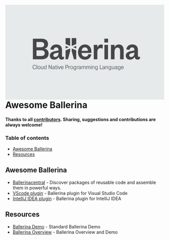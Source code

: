 
<img src="https://github.com/oshanz/awesome-ballerina/raw/master/ballerina-tagline-grey.png" align="right" height=300>

# Awesome Ballerina

#### Thanks to all [contributors](https://github.com/markets/awesome-ballerina/graphs/contributors). Sharing, suggestions and contributions are always welcome!

### Table of contents
* [Awesome Ballerina](#awesome-ballerina)
* [Resources](#resources)


## Awesome Ballerina

* [Ballerinacentral](https://central.ballerina.io) - Discover packages of reusable code 
and assemble them in powerful ways.
* [VScode plugin](https://marketplace.visualstudio.com/items?itemName=ballerina.ballerina) - Ballerina plugin for Visual Studio Code
* [IntelliJ IDEA plugin](https://github.com/ballerina-platform/ballerina-lang/tree/master/tool-plugins/intellij) - Ballerina plugin for IntelliJ IDEA

## Resources

* [Ballerina Demo](https://github.com/ballerina-guides/ballerina-demo) - Standard Ballerina Demo
* [Ballerina Overview](https://docs.google.com/presentation/d/1yuixfusHrICWn6nxRobDEMjuWaHvn3qMJMzQnjNIkMk/edit?usp=sharing) - Ballerina Overview and Demo
